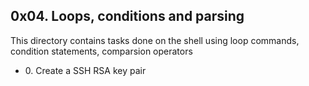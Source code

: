 <h2>0x04. Loops, conditions and parsing</h2>
<p>This directory contains tasks done on the shell using loop commands, condition
statements, comparsion operators</p>
<ul>
<li>0. Create a SSH RSA key pair</li>
</ul>
